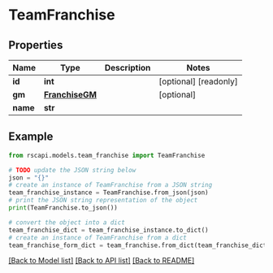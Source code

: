 # TeamFranchise


## Properties

Name | Type | Description | Notes
------------ | ------------- | ------------- | -------------
**id** | **int** |  | [optional] [readonly] 
**gm** | [**FranchiseGM**](FranchiseGM.md) |  | [optional] 
**name** | **str** |  | 

## Example

```python
from rscapi.models.team_franchise import TeamFranchise

# TODO update the JSON string below
json = "{}"
# create an instance of TeamFranchise from a JSON string
team_franchise_instance = TeamFranchise.from_json(json)
# print the JSON string representation of the object
print(TeamFranchise.to_json())

# convert the object into a dict
team_franchise_dict = team_franchise_instance.to_dict()
# create an instance of TeamFranchise from a dict
team_franchise_form_dict = team_franchise.from_dict(team_franchise_dict)
```
[[Back to Model list]](../README.md#documentation-for-models) [[Back to API list]](../README.md#documentation-for-api-endpoints) [[Back to README]](../README.md)



